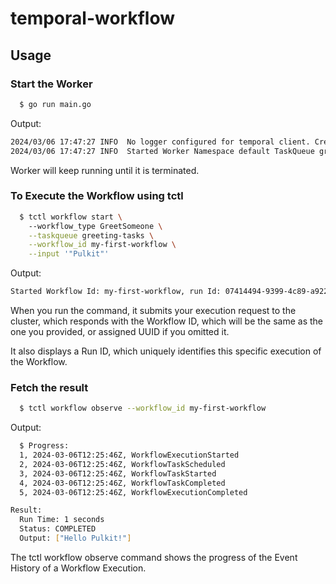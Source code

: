 # temporal-workflow

## Usage

### Start the Worker
```bash
  $ go run main.go
```

Output:
```bash
2024/03/06 17:47:27 INFO  No logger configured for temporal client. Created default one.
2024/03/06 17:47:27 INFO  Started Worker Namespace default TaskQueue greeting-tasks WorkerID 22696@TM-ND0131.local@
```
Worker will keep running until it is terminated.

### To Execute the  Workflow using tctl
```bash
  $ tctl workflow start \                                
    --workflow_type GreetSomeone \
    --taskqueue greeting-tasks \
    --workflow_id my-first-workflow \
    --input '"Pulkit"'
```

Output:
```bash
Started Workflow Id: my-first-workflow, run Id: 07414494-9399-4c89-a922-e879cbe36caa
```
When you run the command, it submits your execution request to the cluster, which responds with the Workflow ID, which will be the same as the one you provided, or assigned UUID if you omitted it.

It also displays a Run ID, which uniquely identifies this specific execution of the Workflow.

### Fetch the result
```bash
  $ tctl workflow observe --workflow_id my-first-workflow
```

Output:
```bash
  $ Progress:
  1, 2024-03-06T12:25:46Z, WorkflowExecutionStarted
  2, 2024-03-06T12:25:46Z, WorkflowTaskScheduled
  3, 2024-03-06T12:25:46Z, WorkflowTaskStarted
  4, 2024-03-06T12:25:46Z, WorkflowTaskCompleted
  5, 2024-03-06T12:25:46Z, WorkflowExecutionCompleted

Result:
  Run Time: 1 seconds
  Status: COMPLETED
  Output: ["Hello Pulkit!"]

```

The tctl workflow observe command shows the progress of the Event History of a Workflow Execution.

